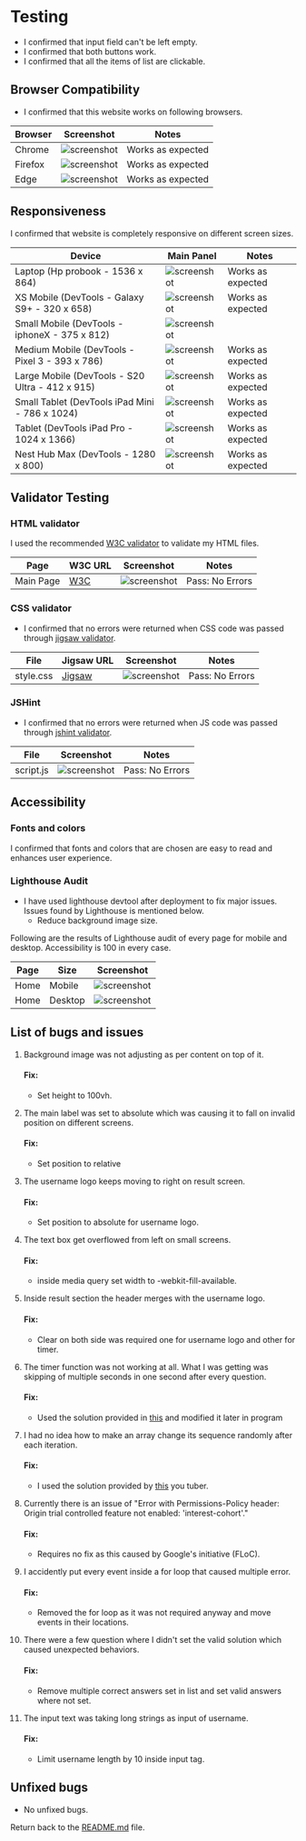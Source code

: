 # Testing
- I confirmed that input field can't be left empty.
- I confirmed that both buttons work.
- I confirmed that all the items of list are clickable.

## Browser Compatibility
- I confirmed that this website works on following browsers.

| Browser | Screenshot | Notes |
| --- | --- | --- |
| Chrome | ![screenshot](/documentation/readme_img/chrome.png) | Works as expected |
| Firefox | ![screenshot](/documentation/readme_img/mozilla.png) | Works as expected |
| Edge | ![screenshot](/documentation/readme_img/edge.png) | Works as expected |

## Responsiveness

I confirmed that website is completely responsive on different screen sizes.

| Device | Main Panel | Notes |
| --- | --- | --- |
| Laptop (Hp probook - 1536 x 864)| ![screenshot](/documentation/readme_img/hp-pro-book.png) | Works as expected |
| XS Mobile (DevTools - Galaxy S9+ - 320 x 658) | ![screenshot](/documentation/readme_img/galaxys9plus.png) | Works as expected |
| Small Mobile (DevTools - iphoneX - 375 x 812) | ![screenshot](/documentation/readme_img/iphoneX.png) | | Works as expected |
| Medium Mobile (DevTools - Pixel 3 - 393 x 786) | ![screenshot](/documentation/readme_img/pixel3.png) | Works as expected |
| Large Mobile (DevTools - S20 Ultra - 412 x 915) | ![screenshot](/documentation/readme_img/s20ultra.png) | Works as expected |
| Small Tablet (DevTools iPad Mini - 786 x 1024) | ![screenshot](/documentation/readme_img/ipadmini.png) | Works as expected |
| Tablet (DevTools iPad Pro - 1024 x 1366) | ![screenshot](/documentation/readme_img/ipadpro.png) | Works as expected |
| Nest Hub Max (DevTools - 1280 x 800) | ![screenshot](/documentation/readme_img/nest-hub.png) | Works as expected |

## Validator Testing

### HTML validator

I used the recommended [W3C validator](https://validator.w3.org/) to validate my HTML files.

| Page | W3C URL | Screenshot | Notes |
| --- | --- | --- | --- |
| Main Page | [W3C](https://validator.w3.org/nu/?doc=https%3A%2F%2Fmbilalqureshi.github.io%2Fiq-quiz-game-js%2F) | ![screenshot](/documentation/readme_img/html-validator.png) | Pass: No Errors |

### CSS validator
- I confirmed that no errors were returned when CSS code was passed through [jigsaw validator](https://jigsaw.w3.org/css-validator/).

| File | Jigsaw URL | Screenshot | Notes |
| --- | --- | --- | --- |
| style.css | [Jigsaw](https://jigsaw.w3.org/css-validator/validator?uri=https%3A%2F%2Fmbilalqureshi.github.io%2Fiq-quiz-game-js%2F&profile=css3svg&usermedium=all&warning=1&vextwarning=&lang=en) | ![screenshot](/documentation/readme_img/css-validator.png) | Pass: No Errors |

### JSHint 
- I confirmed that no errors were returned when JS code was passed through [jshint validator](https://jshint.com/).

| File | Screenshot | Notes |
| --- | --- | --- |
| script.js | ![screenshot](/documentation/readme_img/jshint.png) | Pass: No Errors |

## Accessibility

### Fonts and colors

I confirmed that fonts and colors that are chosen are easy to read and enhances user experience.

### Lighthouse Audit
- I have used lighthouse devtool after deployment to fix major issues. Issues found by Lighthouse is mentioned below.
    - Reduce background image size.
    
Following are the results of Lighthouse audit of every page for mobile and desktop. Accessibility is 100 in every case.

| Page | Size | Screenshot |
| --- | --- | --- |
| Home | Mobile | ![screenshot](/documentation/readme_img/mobile-lighthouse.png) |
| Home | Desktop | ![screenshot](/documentation/readme_img/desktop-lighthouse.png) |

## List of bugs and issues
1. Background image was not adjusting as per content on top of it.
    #### Fix:
    - Set height to 100vh.

2. The main label was set to absolute which was causing it to fall on invalid position on different screens.
    #### Fix:
    - Set position to relative

3. The username logo keeps moving to right on result screen.
    #### Fix:
    - Set position to absolute for username logo.
    
4. The text box get overflowed from left on small screens.
    #### Fix:
    - inside media query set width to -webkit-fill-available.

5. Inside result section the header merges with the username logo.
    #### Fix:
    - Clear on both side was required one for username logo and other for timer.

6. The timer function was not working at all. What I was getting was skipping of multiple seconds in one second after every question.
    #### Fix:
     - Used the solution provided in [this](https://stackoverflow.com/questions/4435776/simple-clock-that-counts-down-from-30-seconds-and-executes-a-function-afterward) and modified it later in program

7. I had no idea how to make an array change its sequence randomly after each iteration.
    #### Fix:
    - I used the solution provided by [this](https://www.youtube.com/watch?v=riDzcEQbX6k&t=1316s) you tuber.

9. Currently there is an issue of "Error with Permissions-Policy header: Origin trial controlled feature not enabled: 'interest-cohort'."
    #### Fix:
    - Requires no fix as this caused by Google's initiative (FLoC).

10. I accidently put every event inside a for loop that caused multiple error.
    #### Fix:
    - Removed the for loop as it was not required anyway and move events in their locations.

11. There were a few question where I didn't set the valid solution which caused unexpected behaviors.
    #### Fix:
    - Remove multiple correct answers set in list and set valid answers where not set.

12. The input text was taking long strings as input of username.
    #### Fix:
    - Limit username length by 10 inside input tag.

## Unfixed bugs
- No unfixed bugs.

Return back to the [README.md](/README.md) file.


